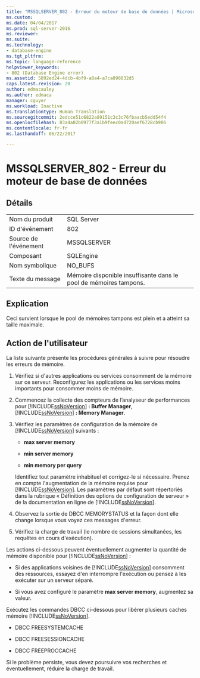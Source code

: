```yaml
---
title: "MSSQLSERVER_802 - Erreur du moteur de base de données | Microsoft Docs"
ms.custom: 
ms.date: 04/04/2017
ms.prod: sql-server-2016
ms.reviewer: 
ms.suite: 
ms.technology:
- database-engine
ms.tgt_pltfrm: 
ms.topic: language-reference
helpviewer_keywords:
- 802 (Database Engine error)
ms.assetid: 5892ed24-4dcb-4bf9-a8a4-a7ca898832d5
caps.latest.revision: 20
author: edmacauley
ms.author: edmaca
manager: cguyer
ms.workload: Inactive
ms.translationtype: Human Translation
ms.sourcegitcommit: 2edcce51c6822a89151c3c3c76fbaacb5edd54f4
ms.openlocfilehash: 83a4a02b0977f3a1b9feec0ad720aef6728cb906
ms.contentlocale: fr-fr
ms.lasthandoff: 06/22/2017

---
```

# <a name="mssqlserver802---database-engine-error"></a>MSSQLSERVER_802 - Erreur du moteur de base de données
  
## <a name="details"></a>Détails  
  
|||  
|-|-|  
|Nom du produit|SQL Server|  
|ID d'événement|802|  
|Source de l'événement|MSSQLSERVER|  
|Composant|SQLEngine|  
|Nom symbolique|NO_BUFS|  
|Texte du message|Mémoire disponible insuffisante dans le pool de mémoires tampons.|  
  
## <a name="explanation"></a>Explication  
Ceci survient lorsque le pool de mémoires tampons est plein et a atteint sa taille maximale.  
  
## <a name="user-action"></a>Action de l'utilisateur  
La liste suivante présente les procédures générales à suivre pour résoudre les erreurs de mémoire.  
  
1.  Vérifiez si d'autres applications ou services consomment de la mémoire sur ce serveur. Reconfigurez les applications ou les services moins importants pour consommer moins de mémoire.  
  
2.  Commencez la collecte des compteurs de l’analyseur de performances pour [!INCLUDE[ssNoVersion](../../includes/ssnoversion-md.md)] **: Buffer Manager**, [!INCLUDE[ssNoVersion](../../includes/ssnoversion-md.md)] **: Memory Manager**.  
  
3.  Vérifiez les paramètres de configuration de la mémoire de [!INCLUDE[ssNoVersion](../../includes/ssnoversion-md.md)] suivants :  
  
    -   **max server memory**  
  
    -   **min server memory**  
  
    -   **min memory per query**  
  
    Identifiez tout paramètre inhabituel et corrigez-le si nécessaire. Prenez en compte l'augmentation de la mémoire requise pour [!INCLUDE[ssNoVersion](../../includes/ssnoversion-md.md)]. Les paramètres par défaut sont répertoriés dans la rubrique « Définition des options de configuration de serveur » de la documentation en ligne de [!INCLUDE[ssNoVersion](../../includes/ssnoversion-md.md)].  
  
4.  Observez la sortie de DBCC MEMORYSTATUS et la façon dont elle change lorsque vous voyez ces messages d'erreur.  
  
5.  Vérifiez la charge de travail (le nombre de sessions simultanées, les requêtes en cours d'exécution).  
  
Les actions ci-dessous peuvent éventuellement augmenter la quantité de mémoire disponible pour [!INCLUDE[ssNoVersion](../../includes/ssnoversion-md.md)] :  
  
-   Si des applications voisines de [!INCLUDE[ssNoVersion](../../includes/ssnoversion-md.md)] consomment des ressources, essayez d'en interrompre l'exécution ou pensez à les exécuter sur un serveur séparé.  
  
-   Si vous avez configuré le paramètre **max server memory**, augmentez sa valeur.  
  
Exécutez les commandes DBCC ci-dessous pour libérer plusieurs caches mémoire [!INCLUDE[ssNoVersion](../../includes/ssnoversion-md.md)].  
  
-   DBCC FREESYSTEMCACHE  
  
-   DBCC FREESESSIONCACHE  
  
-   DBCC FREEPROCCACHE  
  
Si le problème persiste, vous devez poursuivre vos recherches et éventuellement, réduire la charge de travail.  
  

